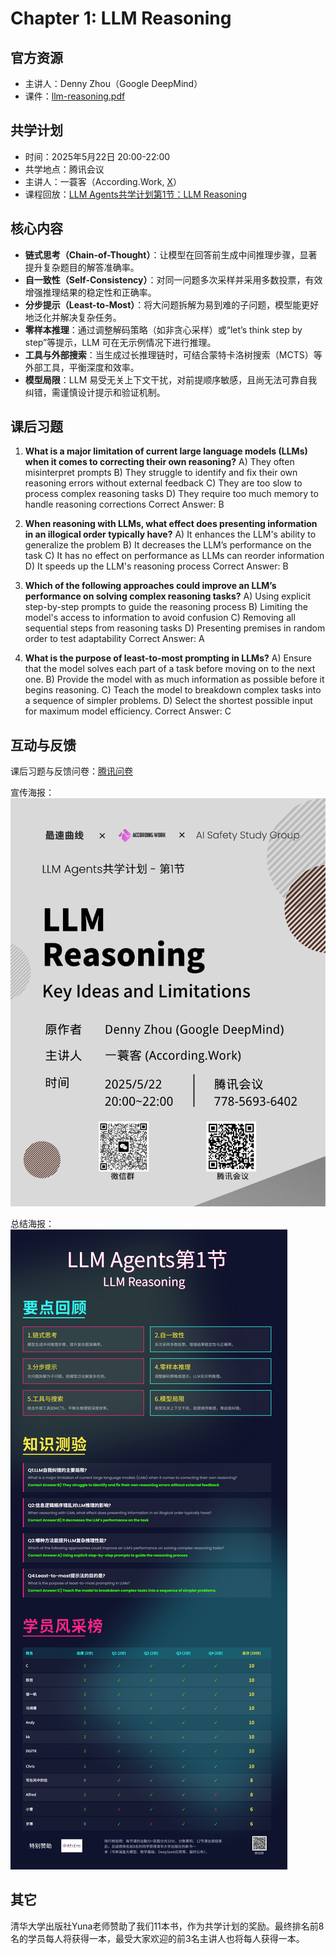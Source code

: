 # Chapter 1: LLM Reasoning

## 官方资源

- 主讲人：Denny Zhou（Google DeepMind）
- 课件：[llm-reasoning.pdf](https://rdi.berkeley.edu/llm-agents-mooc/slides/llm-reasoning.pdf)

## 共学计划

- 时间：2025年5月22日 20:00-22:00
- 共学地点：腾讯会议
- 主讲人：一蓑客（According.Work, [X](https://x.com/hunknownz)）
- 课程回放：[LLM Agents共学计划第1节：LLM Reasoning](https://www.bilibili.com/video/BV13YjEzhEWD)

## 核心内容

- **链式思考（Chain-of-Thought）**：让模型在回答前生成中间推理步骤，显著提升复杂题目的解答准确率。
- **自一致性（Self-Consistency）**：对同一问题多次采样并采用多数投票，有效增强推理结果的稳定性和正确率。
- **分步提示（Least-to-Most）**：将大问题拆解为易到难的子问题，模型能更好地泛化并解决复杂任务。
- **零样本推理**：通过调整解码策略（如非贪心采样）或“let’s think step by step”等提示，LLM 可在无示例情况下进行推理。
- **工具与外部搜索**：当生成过长推理链时，可结合蒙特卡洛树搜索（MCTS）等外部工具，平衡深度和效率。
- **模型局限**：LLM 易受无关上下文干扰，对前提顺序敏感，且尚无法可靠自我纠错，需谨慎设计提示和验证机制。

## 课后习题

1. **What is a major limitation of current large language models (LLMs) when it comes to correcting their own reasoning?**
A) They often misinterpret prompts
B) They struggle to identify and fix their own reasoning errors without external feedback
C) They are too slow to process complex reasoning tasks
D) They require too much memory to handle reasoning corrections
Correct Answer: B

2. **When reasoning with LLMs, what effect does presenting information in an illogical order typically have?**
A) It enhances the LLM's ability to generalize the problem
B) It decreases the LLM’s performance on the task
C) It has no effect on performance as LLMs can reorder information
D) It speeds up the LLM's reasoning process
Correct Answer: B

3. **Which of the following approaches could improve an LLM’s performance on solving complex reasoning tasks?**
A) Using explicit step-by-step prompts to guide the reasoning process
B) Limiting the model's access to information to avoid confusion
C) Removing all sequential steps from reasoning tasks
D) Presenting premises in random order to test adaptability
Correct Answer: A

4. **What is the purpose of least-to-most prompting in LLMs?**
A) Ensure that the model solves each part of a task before moving on to the next one.
B) Provide the model with as much information as possible before it begins reasoning.
C) Teach the model to breakdown complex tasks into a sequence of simpler problems.
D) Select the shortest possible input for maximum model efficiency.
Correct Answer: C

## 互动与反馈

课后习题与反馈问卷：[腾讯问卷](https://docs.qq.com/form/page/DTWRUYm5TdENOb1Fn)

宣传海报：![第1节预告](../assets/LLMAgents共学计划/第1节预告.png)

总结海报：![第1节总结](../assets/LLMAgents共学计划/第1节总结.png)

## 其它

清华大学出版社Yuna老师赞助了我们11本书，作为共学计划的奖励。最终排名前8名的学员每人将获得一本，最受大家欢迎的前3名主讲人也将每人获得一本。